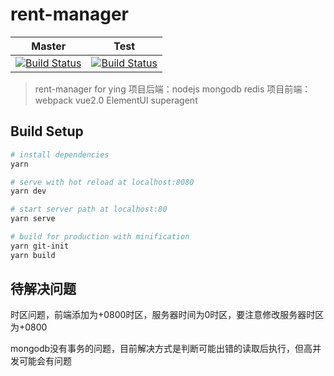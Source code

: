 # rent-manager

| Master|Test |
|:-----:|:-----:|
| [![Build Status](https://travis-ci.org/rhinel/rent-manager.svg?branch=master)](https://travis-ci.org/rhinel/rent-manager)|[![Build Status](https://travis-ci.org/rhinel/rent-manager.svg?branch=test)](https://travis-ci.org/rhinel/rent-manager) |

> rent-manager for ying
> 项目后端：nodejs mongodb redis
> 项目前端：webpack vue2.0 ElementUI superagent

## Build Setup

``` bash
# install dependencies
yarn

# serve with hot reload at localhost:8080
yarn dev

# start server path at localhost:80
yarn serve

# build for production with minification
yarn git-init
yarn build

```

## 待解决问题

时区问题，前端添加为+0800时区，服务器时间为0时区，要注意修改服务器时区为+0800

mongodb没有事务的问题，目前解决方式是判断可能出错的读取后执行，但高并发可能会有问题
